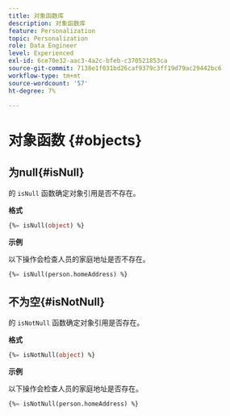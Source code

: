 ```yaml
---
title: 对象函数库
description: 对象函数库
feature: Personalization
topic: Personalization
role: Data Engineer
level: Experienced
exl-id: 6ce70e32-aac3-4a2c-bfeb-c370521853ca
source-git-commit: 7138e1f031bd26caf9379c3ff19d79ac29442bc6
workflow-type: tm+mt
source-wordcount: '57'
ht-degree: 7%

---
```


# 对象函数 {#objects}

## 为null{#isNull}

的 `isNull` 函数确定对象引用是否不存在。

**格式**

```sql
{%= isNull(object) %}
```

**示例**

以下操作会检查人员的家庭地址是否不存在。

```sql
{%= isNull(person.homeAddress) %}
```

## 不为空{#isNotNull}

的 `isNotNull` 函数确定对象引用是否存在。

**格式**

```sql
{%= isNotNull(object) %}
```

**示例**

以下操作会检查人员的家庭地址是否存在。

```sql
{%= isNotNull(person.homeAddress) %}
```
